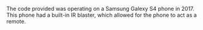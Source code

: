 The code provided was operating on a Samsung Galexy S4 phone in 2017. This phone had a built-in IR blaster, which allowed for the phone to act as a remote. 
